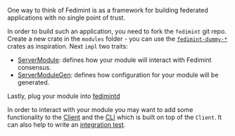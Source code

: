 One way to think of Fedimint is as a framework for building federated applications with no single point of trust.

In order to build such an application, you need to fork the `fedimint` git repo. Create a new crate in the `modules` folder - you can use the [`fedimint-dummy-*`](https://github.com/fedimint/fedimint/tree/master/modules) crates as inspiration. Next `impl` two traits:

* [ServerModule](https://github.com/fedimint/fedimint/blob/3a808c44c94856c80d4b716ed853a882e83cb5c3/fedimint-core/src/module/mod.rs#L737-L892): defines how your module will interact with Fedimint consensus.
* [ServerModuleGen](https://github.com/fedimint/fedimint/blob/3a808c44c94856c80d4b716ed853a882e83cb5c3/fedimint-core/src/module/mod.rs#L517-L585): defines how configuration for your module will be generated.

Lastly, plug your module into [fedimintd](https://github.com/fedimint/fedimint/blob/master/fedimintd/src/bin/main.rs)

In order to interact with your module you may want to add some functionality to the [Client](https://github.com/fedimint/fedimint/blob/3a808c44c94856c80d4b716ed853a882e83cb5c3/client/client-lib/src/lib.rs#L219) and the [CLI](https://github.com/fedimint/fedimint/tree/master/fedimint-cli) which is built on top of the `Client`. It can also help to write an [integration test](https://github.com/fedimint/fedimint/blob/master/integrationtests/tests/tests.rs).
